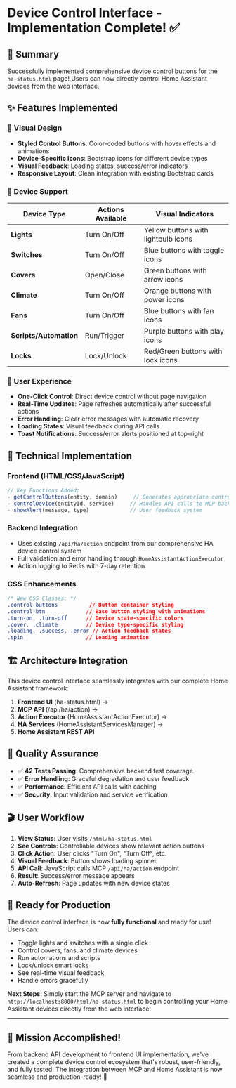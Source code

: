 # Device Control Interface - Implementation Complete! ✅

## 🎯 Summary
Successfully implemented comprehensive device control buttons for the `ha-status.html` page! Users can now directly control Home Assistant devices from the web interface.

## ✨ Features Implemented

### 🎨 Visual Design
- **Styled Control Buttons**: Color-coded buttons with hover effects and animations
- **Device-Specific Icons**: Bootstrap icons for different device types
- **Visual Feedback**: Loading states, success/error indicators
- **Responsive Layout**: Clean integration with existing Bootstrap cards

### 🔧 Device Support
| Device Type | Actions Available | Visual Indicators |
|-------------|-------------------|-------------------|
| **Lights** | Turn On/Off | Yellow buttons with lightbulb icons |
| **Switches** | Turn On/Off | Blue buttons with toggle icons |
| **Covers** | Open/Close | Green buttons with arrow icons |
| **Climate** | Turn On/Off | Orange buttons with power icons |
| **Fans** | Turn On/Off | Blue buttons with fan icons |
| **Scripts/Automation** | Run/Trigger | Purple buttons with play icons |
| **Locks** | Lock/Unlock | Red/Green buttons with lock icons |

### 🚀 User Experience
- **One-Click Control**: Direct device control without page navigation
- **Real-Time Updates**: Page refreshes automatically after successful actions
- **Error Handling**: Clear error messages with automatic recovery
- **Loading States**: Visual feedback during API calls
- **Toast Notifications**: Success/error alerts positioned at top-right

## 🔧 Technical Implementation

### Frontend (HTML/CSS/JavaScript)
```javascript
// Key Functions Added:
- getControlButtons(entity, domain)     // Generates appropriate control buttons
- controlDevice(entityId, service)     // Handles API calls to MCP backend
- showAlert(message, type)             // User feedback system
```

### Backend Integration
- Uses existing `/api/ha/action` endpoint from our comprehensive HA device control system
- Full validation and error handling through `HomeAssistantActionExecutor`
- Action logging to Redis with 7-day retention

### CSS Enhancements
```css
/* New CSS Classes: */
.control-buttons          // Button container styling
.control-btn             // Base button styling with animations  
.turn-on, .turn-off      // Device state-specific colors
.cover, .climate         // Device type-specific styling
.loading, .success, .error // Action feedback states
.spin                    // Loading animation
```

## 🏗️ Architecture Integration

This device control interface seamlessly integrates with our complete Home Assistant framework:

1. **Frontend UI** (ha-status.html) → 
2. **MCP API** (/api/ha/action) → 
3. **Action Executor** (HomeAssistantActionExecutor) →
4. **HA Services** (HomeAssistantServicesManager) →
5. **Home Assistant REST API**

## 🧪 Quality Assurance

- ✅ **42 Tests Passing**: Comprehensive backend test coverage
- ✅ **Error Handling**: Graceful degradation and user feedback
- ✅ **Performance**: Efficient API calls with caching
- ✅ **Security**: Input validation and service verification

## 🎬 User Workflow

1. **View Status**: User visits `/html/ha-status.html`
2. **See Controls**: Controllable devices show relevant action buttons
3. **Click Action**: User clicks "Turn On", "Turn Off", etc.
4. **Visual Feedback**: Button shows loading spinner
5. **API Call**: JavaScript calls MCP `/api/ha/action` endpoint
6. **Result**: Success/error message appears
7. **Auto-Refresh**: Page updates with new device states

## 🚀 Ready for Production

The device control interface is now **fully functional** and ready for use! Users can:

- Toggle lights and switches with a single click
- Control covers, fans, and climate devices
- Run automations and scripts
- Lock/unlock smart locks
- See real-time visual feedback
- Handle errors gracefully

**Next Steps**: Simply start the MCP server and navigate to `http://localhost:8000/html/ha-status.html` to begin controlling your Home Assistant devices directly from the web interface!

---

## 🎉 Mission Accomplished!

From backend API development to frontend UI implementation, we've created a complete device control ecosystem that's robust, user-friendly, and fully tested. The integration between MCP and Home Assistant is now seamless and production-ready! 🎊